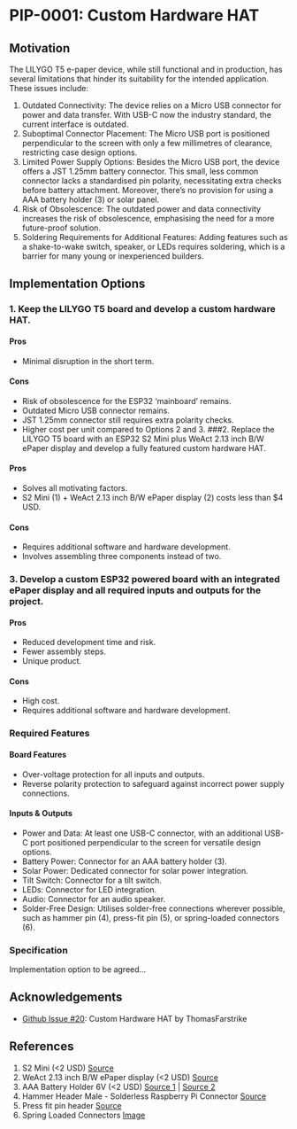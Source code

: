 # PIP-0001: Custom Hardware HAT
## Motivation
The LILYGO T5 e-paper device, while still functional and in production, has several limitations that hinder its suitability for the intended application. These issues include:
1. Outdated Connectivity: The device relies on a Micro USB connector for power and data transfer. With USB-C now the industry standard, the current interface is outdated.
2. Suboptimal Connector Placement: The Micro USB port is positioned perpendicular to the screen with only a few millimetres of clearance, restricting case design options.
3. Limited Power Supply Options: Besides the Micro USB port, the device offers a JST 1.25mm battery connector. This small, less common connector lacks a standardised pin polarity, necessitating extra checks before battery attachment. Moreover, there’s no provision for using a AAA battery holder (3) or solar panel.
4. Risk of Obsolescence: The outdated power and data connectivity increases the risk of obsolescence, emphasising the need for a more future-proof solution.
5. Soldering Requirements for Additional Features: Adding features such as a shake-to-wake switch, speaker, or LEDs requires soldering, which is a barrier for many young or inexperienced builders.
## Implementation Options
### 1. Keep the LILYGO T5 board and develop a custom hardware HAT.
#### Pros
- Minimal disruption in the short term.
#### Cons
- Risk of obsolescence for the ESP32 ‘mainboard’ remains.
- Outdated Micro USB connector remains.
- JST 1.25mm connector still requires extra polarity checks.
- Higher cost per unit compared to Options 2 and 3.
###2. Replace the LILYGO T5 board with an ESP32 S2 Mini plus WeAct 2.13 inch B/W ePaper display and develop a fully featured custom hardware HAT.
#### Pros
- Solves all motivating factors.
- S2 Mini (1) + WeAct 2.13 inch B/W ePaper display (2) costs less than $4 USD.
#### Cons
- Requires additional software and hardware development.
- Involves assembling three components instead of two.
### 3. Develop a custom ESP32 powered board with an integrated ePaper display and all required inputs and outputs for the project.
#### Pros
- Reduced development time and risk.
- Fewer assembly steps.
- Unique product.
#### Cons
- High cost.
- Requires additional software and hardware development.
### Required Features
#### Board Features
- Over-voltage protection for all inputs and outputs.
- Reverse polarity protection to safeguard against incorrect power supply connections.
#### Inputs & Outputs
- Power and Data: At least one USB-C connector, with an additional USB-C port positioned perpendicular to the screen for versatile design options.
- Battery Power: Connector for an AAA battery holder (3).
- Solar Power: Dedicated connector for solar power integration.
- Tilt Switch: Connector for a tilt switch.
- LEDs: Connector for LED integration.
- Audio: Connector for an audio speaker.
- Solder-Free Design: Utilises solder-free connections wherever possible, such as hammer pin (4), press-fit pin (5), or spring-loaded connectors (6).
### Specification
Implementation option to be agreed…
## Acknowledgements
- [Github Issue #20](https://github.com/LightningPiggy/lightning-piggy/issues/20): Custom Hardware HAT by ThomasFarstrike

## References
1. S2 Mini (<2 USD) [Source](https://www.aliexpress.com/item/1005005185302364.html)
1. WeAct 2.13 inch B/W ePaper display (<2 USD)  [Source](https://www.aliexpress.com/item/1005004644515880.html)
3. AAA Battery Holder 6V (<2 USD) [Source 1](https://www.aliexpress.com/item/32636517450.html) |
 [Source 2](https://www.switchelectronics.co.uk/products/aaa-x-4-battery-holder-150mm-leads)
1. Hammer Header Male - Solderless Raspberry Pi Connector [Source](https://www.adafruit.com/product/3662)
1. Press fit pin header [Source](https://duckduckgo.com/?q=Press-fit+pin+header&ia=web)
1. Spring Loaded Connectors [Image](https://www.cybermarket.co.uk/images/product/main/12.1270.jpg)
